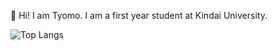 

<!--
**TyomoGit/TyomoGit** is a ✨ _special_ ✨ repository because its `README.md` (this file) appears on your GitHub profile.

Here are some ideas to get you started:

- 🔭 I’m currently working on ...
- 🌱 I’m currently learning ...
- 👯 I’m looking to collaborate on ...
- 🤔 I’m looking for help with ...
- 💬 Ask me about ...
- 📫 How to reach me: ...
- 😄 Pronouns: ...
- ⚡ Fun fact: ...
-->

👋 Hi! I am Tyomo. I am a first year student at Kindai University.



<p align="left">

<img alt="Top Langs" src="https://github-readme-stats.vercel.app/api/top-langs/?username=TyomoGit&count_private=true&show_icons=true&theme=Gradient" />

</p>
